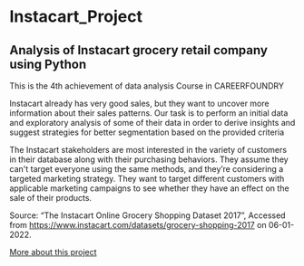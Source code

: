 # Instacart_Project
## Analysis of Instacart grocery retail company using Python

This is the 4th achievement of data analysis Course in CAREERFOUNDRY

Instacart already has very good sales, but they want to uncover more
information about their sales patterns. Our task is to perform an initial data and exploratory analysis of some of their data in order to derive insights and suggest strategies for better segmentation based on the provided criteria

The Instacart stakeholders are most interested in the variety of customers in their database along with their purchasing behaviors. They assume they can't target everyone using the same  methods, and they’re considering a targeted marketing strategy. They want to target different customers with applicable marketing campaigns to see whether they have an effect on the sale of their products.

Source: “The Instacart Online Grocery Shopping Dataset 2017”, Accessed from https://www.instacart.com/datasets/grocery-shopping-2017 on 06-01-2022.

[More about this project](https://images.careerfoundry.com/public/courses/data-immersion/A4/A4_Data_Project%20Brief.pdf)
